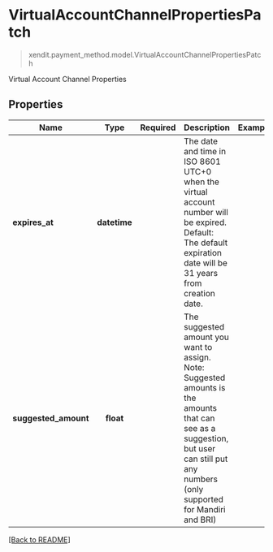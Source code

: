 # VirtualAccountChannelPropertiesPatch
> xendit.payment_method.model.VirtualAccountChannelPropertiesPatch

Virtual Account Channel Properties

## Properties
| Name | Type | Required | Description | Examples |
|------------|:-------------:|:-------------:|-------------|:-------------:|
| **expires_at** | **datetime** | | The date and time in ISO 8601 UTC+0 when the virtual account number will be expired. Default: The default expiration date will be 31 years from creation date.  |  |
| **suggested_amount** | **float** | | The suggested amount you want to assign. Note: Suggested amounts is the amounts that can see as a suggestion, but user can still put any numbers (only supported for Mandiri and BRI)  |  |


[[Back to README]](../../README.md)


